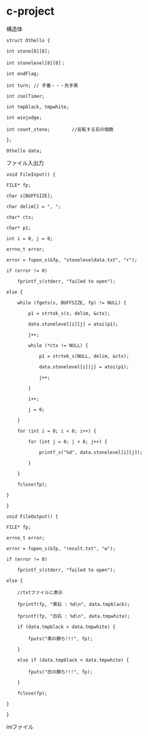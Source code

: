 # c-project
構造体

	struct Othello {

	int stone[8][8];
	
	int stonelevel[8][8]；
	
	int endFlag;
	
	int turn; // 手番・・・先手黒
	
	int coolTimer;
	
	int tmpblack, tmpwhite;
	
	int winjudge;
	
	int count_stone;		//反転する石の個数
	
	};

	Othello data;

ファイル入出力

	void FileInput() {

	FILE* fp;

	char s[BUFFSIZE];

	char delim[] = ", ";

	char* ctx;

	char* p1;

	int i = 0, j = 0;

	errno_t error;

	error = fopen_s(&fp, "stoneleveldata.txt", "r");

	if (error != 0)

		fprintf_s(stderr, "failed to open");

	else {

		while (fgets(s, BUFFSIZE, fp) != NULL) {

			p1 = strtok_s(s, delim, &ctx);

			data.stonelevel[i][j] = atoi(p1);

			j++;

			while (*ctx != NULL) {

				p1 = strtok_s(NULL, delim, &ctx);

				data.stonelevel[i][j] = atoi(p1);

				j++;

			}

			i++;

			j = 0;
			
		}

		for (int i = 0; i < 8; i++) {

			for (int j = 0; j < 8; j++) {

				printf_s("%d", data.stonelevel[i][j]);

			}

		}

		fclose(fp);
		
	}

	}

	void FileOutput() {

	FILE* fp;
	
	errno_t error;

	error = fopen_s(&fp, "result.txt", "w");

	if (error != 0)

		fprintf_s(stderr, "failed to open");

	else {

		//txtファイルに表示

		fprintf(fp, "黒石 : %d\n", data.tmpblack);

		fprintf(fp, "白石 : %d\n", data.tmpwhite);

		if (data.tmpblack > data.tmpwhite) {

			fputs("黒の勝ち!!!", fp);

		}

		else if (data.tmpblack < data.tmpwhite) {

			fputs("白の勝ち!!!", fp);

		}

		fclose(fp);

	}
	
	}
	
iniファイル
